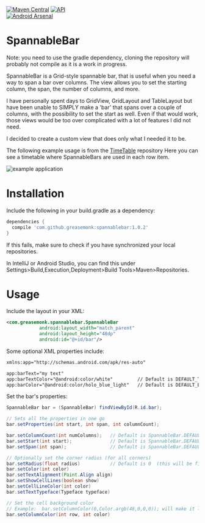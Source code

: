 [![Maven Central](https://maven-badges.herokuapp.com/maven-central/com.github.greasemonk/spannablebar/badge.svg?style=flat)](https://maven-badges.herokuapp.com/maven-central/com.github.greasemonk/spannablebar)
[![API](https://img.shields.io/badge/API-16%2B-yellow.svg?style=flat)](https://android-arsenal.com/api?level=16)  
[![Android Arsenal](https://img.shields.io/badge/Android%20Arsenal-SpannableBar-brightgreen.svg?style=flat)]()

SpannableBar 
===================

Note: you need to use the gradle dependency, cloning the repository will probably not compile as it is a work in progress.

SpannableBar is a Grid-style spannable bar, that is useful when you need a way to span a bar over columns. The view allows you to set the starting column, the span, the number of columns, and more.

I have personally spent days to GridView, GridLayout and TableLayout but have been unable to SIMPLY make a 'bar' that spans over a couple of columns, with the possibility to set the start as well.
Even if that would work, those views would be too over complicated with a lot of features I did not need.

I decided to create a custom view that does only what I needed it to be.

The following example usage is from the [TimeTable](https://github.com/GreaseMonk/android-timetable-core) repository
Here you can see a timetable where SpannableBars are used in each row item.

![example application](https://github.com/GreaseMonk/android-timetable-core/blob/master/images/device-2016-11-30-145927.png) 

# Installation

Include the following in your build.gradle as a dependency:

```gradle
dependencies {
  compile 'com.github.greasemonk:spannablebar:1.0.2'
}
```

If this fails, make sure to check if you have synchronized your local repositories.

In IntelliJ or Android Studio, you can find this under Settings>Build,Execution,Deployment>Build Tools>Maven>Repositories.


# Usage

Include the layout in your XML:

```xml
<com.greasemonk.spannablebar.SpannableBar
            android:layout_width="match_parent"
            android:layout_height="48dp"
            android:id="@+id/bar"/>
```

Some optional XML properties include:
```xml
xmlns:app="http://schemas.android.com/apk/res-auto"

app:barText="my text"
app:barTextColor="@android:color/white"         // Default is DEFAULT_TEXT_COLOR -> Color.WHITE
app:barColor="@android:color/holo_blue_light"   // Default is DEFAULT_BAR_COLOR -> Color.LTGRAY
```

Set the bar's properties:

```java
SpannableBar bar = (SpannableBar) findViewById(R.id.bar);

// Sets all the properties in one go
bar.setProperties(int start, int span, int columnCount);

bar.setColumnCount(int numColumns);   // Default is SpannableBar.DEFAULT_COLUMN_COUNT -> 7
bar.setStart(int start);              // Default is SpannableBar.DEFAULT_START -> 0
bar.setSpan(int span);                // Default is SpannableBar.DEFAULT_SPAN -> 7

// Optionally set the corner radius (for all corners)
bar.setRadius(float radius)           // Default is 0  (this will be fixed later, should be SpannableBar.DEFAULT_RADIUS -> 8f  for 48dp
bar.setColor(int color)
bar.setTextAlignment(Paint.Align align)
bar.setShowCellLines(boolean show)
bar.setCellLineColor(int color)
bar.setTextTypeface(Typeface typeface)

// Set the cell background color
// Example:  bar.setColumnColor(0,Color.argb(48,0,0,0)); will make it light gray.
bar.setColumnColor(int row, int color) 

```
